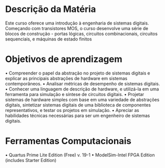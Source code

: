# Descrição da Matéria

Este curso oferece uma introdução à engenharia de sistemas digitais. Começando com transistores MOS, o curso desenvolve uma série de blocos de construção - portas lógicas, circuitos combinacionais, circuitos sequenciais, e máquinas de estado finitos

# Objetivos de aprendizagem

• Compreender o papel da abstração no projeto de sistemas digitais e explicar as
principais abstrações de hardware em sistemas contemporâneos.
• Analisar métricas de desempenho de sistemas digitais.
• Conhecer uma linguagem de descrição de hardware, e utilizá-la em uma ferramenta
para simulação e síntese de circuitos digitais.
• Projetar sistemas de hardware simples com base em uma variedade de abstrações
digitais, sintetizar sistemas digitais de uma biblioteca de componentes representativos,
e testar os projetos em simulação.
• Apreciar as habilidades técnicas necessárias para ser um engenheiro de sistemas
digitais.

# Ferramentas Computacionais

• Quartus Prime Lite Edition (Free) v. 19-1
• ModelSim-Intel FPGA Edition (includes Starter Edition)
